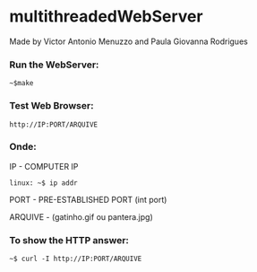 # multithreadedWebServer

Made by Victor Antonio Menuzzo and Paula Giovanna Rodrigues

### Run the WebServer:
```
~$make
```

### Test Web Browser:
```
http://IP:PORT/ARQUIVE
```

### Onde:

IP - COMPUTER IP 
```
linux: ~$ ip addr
```

PORT - PRE-ESTABLISHED PORT (int port)


ARQUIVE - (gatinho.gif ou pantera.jpg)


### To show the HTTP answer: 
```
~$ curl -I http://IP:PORT/ARQUIVE
```
